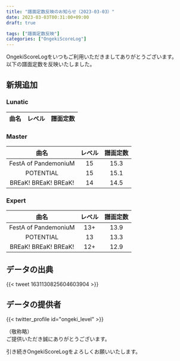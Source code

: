```yaml
---
title: "譜面定数反映のお知らせ（2023-03-03）"
date: 2023-03-03T00:31:00+09:00
draft: true

tags: ["譜面定数反映"]
categories: ["OngekiScoreLog"]
---
```


OngekiScoreLogをいつもご利用いただきましてありがとうございます。  
以下の譜面定数を反映いたしました。

<!--more-->

## 新規追加

### Lunatic

| 曲名 | レベル | 譜面定数 |
|:-:|:-:|:-:|

### Master

| 曲名 | レベル | 譜面定数 |
|:-:|:-:|:-:|
| FestA of PandemoniuM | 15 | 15.3 |
| POTENTIAL | 15 | 15.1 |
| BREaK! BREaK! BREaK! | 14 | 14.5 |

### Expert

| 曲名 | レベル | 譜面定数 |
|:-:|:-:|:-:|
| FestA of PandemoniuM | 13+ | 13.9 |
| POTENTIAL | 13 | 13.3 |
| BREaK! BREaK! BREaK! | 12+ | 12.9 |

## データの出典

{{< tweet 1631130825604603904 >}}

## データの提供者

{{< twitter_profile id="ongeki_level" >}}

<!-- （順不同　敬称略）   -->
（敬称略）  
ご提供いただき誠にありがとうございます。

引き続きOngekiScoreLogをよろしくお願いいたします。

<!--

Tweet


-->
